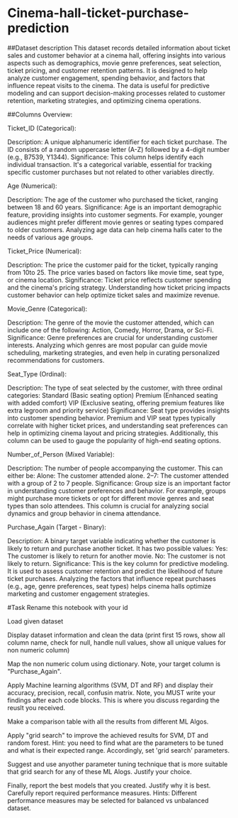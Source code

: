# Cinema-hall-ticket-purchase-prediction
##Dataset description
This dataset records detailed information about ticket sales and customer behavior at a cinema hall, offering insights into various aspects such as demographics, movie genre preferences, seat selection, ticket pricing, and customer retention patterns. It is designed to help analyze customer engagement, spending behavior, and factors that influence repeat visits to the cinema. The data is useful for predictive modeling and can support decision-making processes related to customer retention, marketing strategies, and optimizing cinema operations.

##Columns Overview:

Ticket_ID (Categorical):

Description: A unique alphanumeric identifier for each ticket purchase. The ID consists of a random uppercase letter (A-Z) followed by a 4-digit number (e.g., B7539, Y1344). Significance: This column helps identify each individual transaction. It's a categorical variable, essential for tracking specific customer purchases but not related to other variables directly.

Age (Numerical):

Description: The age of the customer who purchased the ticket, ranging between 18 and 60 years. Significance: Age is an important demographic feature, providing insights into customer segments. For example, younger audiences might prefer different movie genres or seating types compared to older customers. Analyzing age data can help cinema halls cater to the needs of various age groups.

Ticket_Price (Numerical):

Description: The price the customer paid for the ticket, typically ranging from  10to 25. The price varies based on factors like movie time, seat type, or cinema location. Significance: Ticket price reflects customer spending and the cinema's pricing strategy. Understanding how ticket pricing impacts customer behavior can help optimize ticket sales and maximize revenue.

Movie_Genre (Categorical):

Description: The genre of the movie the customer attended, which can include one of the following: Action, Comedy, Horror, Drama, or Sci-Fi. Significance: Genre preferences are crucial for understanding customer interests. Analyzing which genres are most popular can guide movie scheduling, marketing strategies, and even help in curating personalized recommendations for customers.

Seat_Type (Ordinal):

Description: The type of seat selected by the customer, with three ordinal categories: Standard (Basic seating option) Premium (Enhanced seating with added comfort) VIP (Exclusive seating, offering premium features like extra legroom and priority service) Significance: Seat type provides insights into customer spending behavior. Premium and VIP seat types typically correlate with higher ticket prices, and understanding seat preferences can help in optimizing cinema layout and pricing strategies. Additionally, this column can be used to gauge the popularity of high-end seating options.

Number_of_Person (Mixed Variable):

Description: The number of people accompanying the customer. This can either be: Alone: The customer attended alone. 2–7: The customer attended with a group of 2 to 7 people. Significance: Group size is an important factor in understanding customer preferences and behavior. For example, groups might purchase more tickets or opt for different movie genres and seat types than solo attendees. This column is crucial for analyzing social dynamics and group behavior in cinema attendance.

Purchase_Again (Target - Binary):

Description: A binary target variable indicating whether the customer is likely to return and purchase another ticket. It has two possible values: Yes: The customer is likely to return for another movie. No: The customer is not likely to return. Significance: This is the key column for predictive modeling. It is used to assess customer retention and predict the likelihood of future ticket purchases. Analyzing the factors that influence repeat purchases (e.g., age, genre preferences, seat types) helps cinema halls optimize marketing and customer engagement strategies.

#Task
Rename this notebook with your id

Load given dataset

Display dataset information and clean the data (print first 15 rows, show all column name, check for null, handle null values, show all unique values for non numeric column)

Map the non numeric colum using dictionary. Note, your target column is "Purchase_Again".

Apply Machine learning algorithms (SVM, DT and RF) and display their accuracy, precision, recall, confusin matrix. Note, you MUST write your findings after each code blocks. This is where you discuss regarding the reuslt you received.

Make a comparison table with all the results from different ML Algos.

Apply "grid search" to improve the achieved results for SVM, DT and random forest. Hint: you need to find what are the parameters to be tuned and what is their expected range. Accordingly, set 'grid search' parameters.

Suggest and use anyother parameter tuning technique that is more suitable that grid search for any of these ML Alogs. Justify your choice.

Finally, report the best models that you created. Justify why it is best. Carefully report required performance measures. Hints: Different performance measures may be selected for balanced vs unbalanced dataset.

